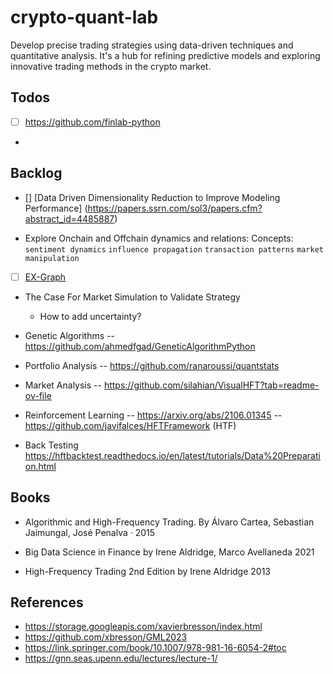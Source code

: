 # crypto-quant-lab
Develop precise trading strategies using data-driven techniques and quantitative analysis. It's a hub for refining predictive models and exploring innovative trading methods in the crypto market.


## Todos

- [ ] https://github.com/finlab-python
- 


## Backlog
- [] [Data Driven Dimensionality Reduction to Improve Modeling Performance] (https://papers.ssrn.com/sol3/papers.cfm?abstract_id=4485887)

- Explore Onchain and Offchain dynamics and relations:
Concepts: `sentiment dynamics` `influence propagation` `transaction patterns` `market manipulation` 
- [ ] [EX-Graph](https://ex-graph.pages.dev/) 

- The Case For Market Simulation to Validate Strategy
    - How to add uncertainty? 

- Genetic Algorithms
-- https://github.com/ahmedfgad/GeneticAlgorithmPython

- Portfolio Analysis
-- https://github.com/ranaroussi/quantstats

- Market Analysis
-- https://github.com/silahian/VisualHFT?tab=readme-ov-file

- Reinforcement Learning
-- https://arxiv.org/abs/2106.01345
-- https://github.com/javifalces/HFTFramework (HTF)

- Back Testing
https://hftbacktest.readthedocs.io/en/latest/tutorials/Data%20Preparation.html

## Books

- Algorithmic and High-Frequency Trading. 
  By Álvaro Cartea, Sebastian Jaimungal, José Penalva · 2015

- Big Data Science in Finance
  by Irene Aldridge, Marco Avellaneda 2021

- High-Frequency Trading 2nd Edition
  by Irene Aldridge 2013

## References
- https://storage.googleapis.com/xavierbresson/index.html
- https://github.com/xbresson/GML2023
- https://link.springer.com/book/10.1007/978-981-16-6054-2#toc
- https://gnn.seas.upenn.edu/lectures/lecture-1/